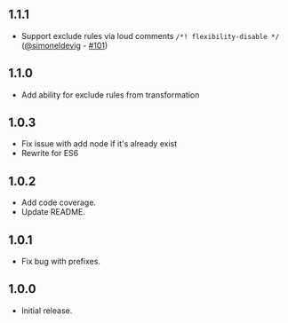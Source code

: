## 1.1.1
* Support exclude rules via loud comments `/*! flexibility-disable */` ([@simoneldevig](https://github.com/simoneldevig) - [#101](https://github.com/7rulnik/postcss-flexibility/pull/101))

## 1.1.0
* Add ability for exclude rules from transformation

## 1.0.3
* Fix issue with add node if it's already exist
* Rewrite for ES6

## 1.0.2
* Add code coverage.
* Update README.

## 1.0.1
* Fix bug with prefixes.

## 1.0.0
* Initial release.
